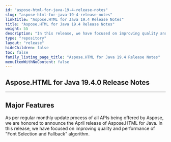 ```yaml
---
id: "aspose-html-for-java-19-4-release-notes"
slug: "aspose-html-for-java-19-4-release-notes"
linktitle: "Aspose.HTML for Java 19.4 Release Notes"
title: "Aspose.HTML for Java 19.4 Release Notes"
weight: 55
description: "In this release, we have focused on improving quality and performance of \"Font Selection and Fallback\" algorithm."
type: "repository"
layout: "release"
hideChildren: false
toc: false
family_listing_page_title: "Aspose.HTML for Java 19.4 Release Notes"
menuItemWithNoContent: false
---
```


## Aspose.HTML for Java 19.4.0 Release Notes ##

- - -

## Major Features ##

As per regular monthly update process of all APIs being offered by Aspose, we are honored to announce the April release of Aspose.HTML for Java. In this release, we have focused on improving quality and performance of "Font Selection and Fallback" algorithm.
